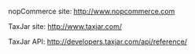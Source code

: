 nopCommerce site: http://www.nopcommerce.com

TaxJar site: http://www.taxjar.com/

TaxJar API: http://developers.taxjar.com/api/reference/
